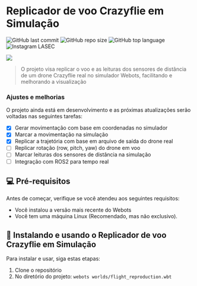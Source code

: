 # Replicador de voo Crazyflie em Simulação

![GitHub last commit](https://img.shields.io/github/last-commit/luis-cmenezes/crazyflie-flight-sim)
![GitHub repo size](https://img.shields.io/github/repo-size/luis-cmenezes/crazyflie-flight-sim)
![GitHub top language](https://img.shields.io/github/languages/top/luis-cmenezes/crazyflie-flight-sim)
![Instagram LASEC](https://img.shields.io/badge/Instragram-LASEC-red?link=https://www.instagram.com/lasecufu/&logo=Instagram)

![](example-gif.gif)

> O projeto visa replicar o voo e as leituras dos sensores de distância de um drone Crazyflie real no simulador Webots, facilitando e melhorando a visualização

### Ajustes e melhorias

O projeto ainda está em desenvolvimento e as próximas atualizações serão voltadas nas seguintes tarefas:

- [x] Gerar movimentação com base em coordenadas no simulador
- [x] Marcar a movimentação na simulação
- [x] Replicar a trajetória com base em arquivo de saída do drone real
- [ ] Replicar rotação (row, pitch, yaw) do drone em voo
- [ ] Marcar leituras dos sensores de distância na simulação
- [ ] Integração com ROS2 para tempo real

## 💻 Pré-requisitos

Antes de começar, verifique se você atendeu aos seguintes requisitos:
* Você instalou a versão mais recente do Webots
* Você tem uma máquina Linux (Recomendado, mas não exclusivo).

## 🚀 Instalando e usando o Replicador de voo Crazyflie em Simulação

Para instalar e usar, siga estas etapas:
1. Clone o repositório
2. No diretório do projeto:
``` webots worlds/flight_reproduction.wbt ```
